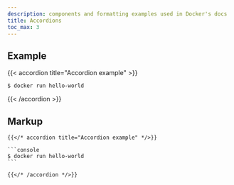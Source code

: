 ```yaml
---
description: components and formatting examples used in Docker's docs
title: Accordions
toc_max: 3
---
```


## Example

{{< accordion title="Accordion example" >}}

```console
$ docker run hello-world
```

{{< /accordion >}}

## Markup

````
{{</* accordion title="Accordion example" */>}}

```console
$ docker run hello-world
```

{{</* /accordion */>}}
````